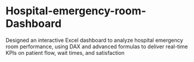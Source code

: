 # Hospital-emergency-room-Dashboard
Designed an interactive Excel dashboard to analyze hospital emergency room performance, using DAX and advanced formulas to deliver real-time KPIs on patient flow, wait times, and satisfaction
